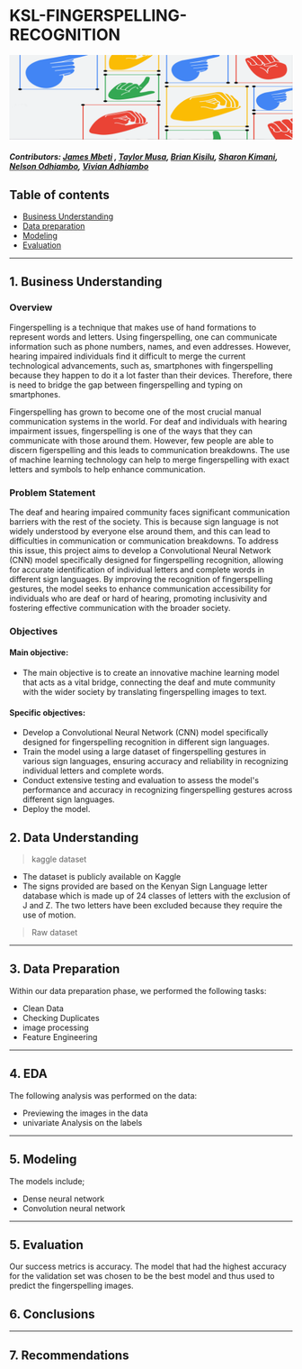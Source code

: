 # KSL-FINGERSPELLING-RECOGNITION
<img src="ksl.png" />

##### Contributors: [James Mbeti](https://github.com/JamesMbeti) , [Taylor Musa](https://github.com/ojutaylor), [Brian Kisilu](https://github.com/Bkitainge), [Sharon Kimani](https://github.com/Sharonkimani), [Nelson Odhiambo](https://github.com/mandelaGit), [Vivian Adhiambo](https://github.com/)

## Table of contents 
- [Business Understanding](#business-understanding)
- [Data preparation](#data-preparation)
- [Modeling](#modeling)
- [Evaluation](#evaluations)

---

## 1. Business Understanding
### Overview
Fingerspelling is a technique that makes use of hand formations to represent words and letters. Using fingerspelling, one can communicate information such as phone numbers, names, and even addresses. However, hearing impaired individuals find it difficult to merge the current technological advancements, such as, smartphones with fingerspelling because they happen to do it a lot faster than their devices. Therefore, there is need to bridge the gap between fingerspelling and typing on smartphones.

Fingerspelling has grown to become one of the most crucial manual communication systems in the world. For deaf and individuals with hearing impairment issues, fingerspelling is one of the ways that they can communicate with those around them. However, few people are able to discern figerspelling and this leads to communication breakdowns. The use of machine learning technology can help to merge fingerspelling with exact letters and symbols to help enhance communication.

### Problem Statement

The deaf and hearing impaired community faces significant communication barriers with the rest of the society. This is because sign language is not widely understood by everyone else around them, and this can lead to difficulties in communication or communication breakdowns. To address this issue, this project aims to develop a Convolutional Neural Network (CNN) model specifically designed for fingerspelling recognition, allowing for accurate identification of individual letters and complete words in different sign languages. By improving the recognition of fingerspelling gestures, the model seeks to enhance communication accessibility for individuals who are deaf or hard of hearing, promoting inclusivity and fostering effective communication with the broader society.

### Objectives

#### Main objective:

* The main objective is to create an innovative machine learning model that acts as a vital bridge, connecting the deaf and mute community with the wider society by translating fingerspelling images to text.

#### Specific objectives:

* Develop a Convolutional Neural Network (CNN) model specifically designed for fingerspelling recognition in different sign languages.
* Train the model using a large dataset of fingerspelling gestures in various sign languages, ensuring accuracy and reliability in recognizing individual letters and complete words.
* Conduct extensive testing and evaluation to assess the model's performance and accuracy in recognizing fingerspelling gestures across different sign languages.
* Deploy the model.

## 2. Data Understanding
> kaggle dataset
* The dataset is publicly available on Kaggle 
* The signs provided are based on the Kenyan Sign Language letter database which is made up of 24 classes of letters with the exclusion of J and Z. The two letters have been excluded because they require the use of motion.


> Raw dataset




------
## 3. Data Preparation
Within our data preparation phase, we performed the following tasks:
* Clean Data
* Checking Duplicates
* image processing
* Feature Engineering 


------
## 4. EDA
The following analysis was performed on the data:
* Previewing the images in the data
* univariate Analysis on the labels


------
## 5. Modeling 
The models include;
* Dense neural network
* Convolution neural network

-------
## 5. Evaluation 
Our success metrics is accuracy. The model that had the highest accuracy for the validation set was chosen to be the best model and thus used to predict the fingerspelling images.

## 6. Conclusions





---

## 7. Recommendations
